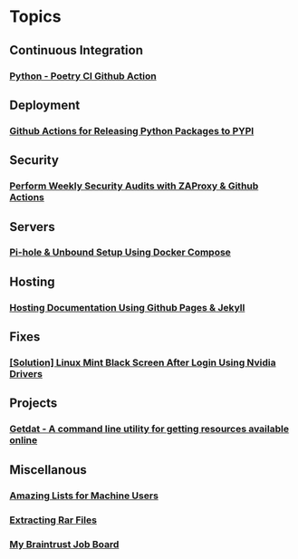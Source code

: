 # Topics

## Continuous Integration

### [Python - Poetry CI Github Action](poetry_ci.md)

## Deployment

### [Github Actions for Releasing Python Packages to PYPI](pypi_releases.md)

## Security

### [Perform Weekly Security Audits with ZAProxy & Github Actions](zap-full-scan.md)

## Servers

### [Pi-hole & Unbound Setup Using Docker Compose](pihole.md)

## Hosting

### [Hosting Documentation Using Github Pages & Jekyll](jekyll_github_pages.md)

## Fixes

### [[Solution] Linux Mint Black Screen After Login Using Nvidia Drivers](linux_mint_nvidia_black_screen.md)

## Projects

### [Getdat - A command line utility for getting resources available online](https://getdat.chrisdixononcode.dev)

## Miscellanous

### [Amazing Lists for Machine Users](amazing_lists.md)
### [Extracting Rar Files](rar_files.md)
### [My Braintrust Job Board](jobs.md)